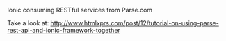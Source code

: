 Ionic consuming RESTful services from Parse.com

Take a look at: 
http://www.htmlxprs.com/post/12/tutorial-on-using-parse-rest-api-and-ionic-framework-together

